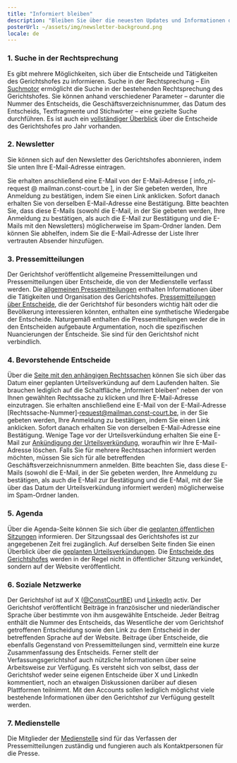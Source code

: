 ```yaml
---
title: "Informiert bleiben"
description: "Bleiben Sie über die neuesten Updates und Informationen des Gerichts informiert."
posterUrl: ~/assets/img/newsletter-background.png
locale: de
---
```


### 1\. Suche in der Rechtsprechung
Es gibt mehrere Möglichkeiten, sich über die Entscheide und Tätigkeiten des Gerichtshofes zu informieren. Suche in der Rechtsprechung – Ein [Suchmotor](search/judgment) ermöglicht die Suche in der bestehenden Rechtsprechung des Gerichtshofes. Sie können anhand verschiedener Parameter – darunter die Nummer des Entscheids, die Geschäftsverzeichnisnummer, das Datum des Entscheids, Textfragmente und Stichwörter – eine gezielte Suche durchführen. Es ist auch ein [vollständiger Überblick](judgments) über die Entscheide des Gerichtshofes pro Jahr vorhanden. 
<SubscribeLists />

### 2\. Newsletter 
Sie können sich auf den Newsletter des Gerichtshofes abonnieren, indem Sie unten Ihre E-Mail-Adresse eintragen.
<!-- <NewsletterSubscription :x="`aTitle`"/> -->

Sie erhalten anschließend eine E-Mail von der E-Mail-Adresse [ info_nl-request @ mailman.const-court.be ], in der Sie gebeten werden, Ihre Anmeldung zu bestätigen, indem Sie einen Link anklicken. Sofort danach erhalten Sie von derselben E-Mail-Adresse eine Bestätigung. Bitte beachten Sie, dass diese E-Mails (sowohl die E-Mail, in der Sie gebeten werden, Ihre Anmeldung zu bestätigen, als auch die E-Mail zur Bestätigung und die E-Mails mit den Newsletters) möglicherweise im Spam-Ordner landen. Dem können Sie abhelfen, indem Sie die E-Mail-Adresse der Liste Ihrer vertrauten Absender hinzufügen.

### 3\. Pressemitteilungen 

Der Gerichtshof veröffentlicht allgemeine Pressemitteilungen und Pressemitteilungen über Entscheide, die von der Medienstelle verfasst werden. Die [allgemeinen Pressemitteilungen](media/general-press-releases) enthalten Informationen über die Tätigkeiten und Organisation des Gerichtshofes. [Pressemitteilungen über Entscheide](media/press-releases-concerning-the-judgments?with-archive=true), die der Gerichtshof für besonders wichtig hält oder die Bevölkerung interessieren könnten, enthalten eine synthetische Wiedergabe der Entscheide. Naturgemäß enthalten die Pressemitteilungen weder die in den Entscheiden aufgebaute Argumentation, noch die spezifischen Nuancierungen der Entscheide. Sie sind für den Gerichtshof nicht verbindlich.

### 4\. Bevorstehende Entscheide 
Über die [Seite mit den anhängigen Rechtssachen](judgments/pending-cases) können Sie sich über das Datum einer geplanten Urteilsverkündung auf dem Laufenden halten. Sie brauchen lediglich auf die Schaltfläche „Informiert bleiben“ neben der von Ihnen gewählten Rechtssache zu klicken und Ihre E-Mail-Adresse einzutragen. Sie erhalten anschließend eine E-Mail von der E-Mail-Adresse [Rechtssache-Nummer]&#x2011;request@mailman.const-court.be, in der Sie gebeten werden, Ihre Anmeldung zu bestätigen, indem Sie einen Link anklicken. Sofort danach erhalten Sie von derselben E-Mail-Adresse eine Bestätigung. Wenige Tage vor der Urteilsverkündung erhalten Sie eine E-Mail zur [Ankündigung der Urteilsverkündung](judgments/upcoming), woraufhin wir Ihre E-Mail-Adresse löschen. Falls Sie für mehrere Rechtssachen informiert werden möchten, müssen Sie sich für alle betreffenden Geschäftsverzeichnisnummern anmelden. Bitte beachten Sie, dass diese E-Mails (sowohl die E-Mail, in der Sie gebeten werden, Ihre Anmeldung zu bestätigen, als auch die E-Mail zur Bestätigung und die E-Mail, mit der Sie über das Datum der Urteilsverkündung informiert werden) möglicherweise im Spam-Ordner landen.

### 5\. Agenda
Über die Agenda-Seite können Sie sich über die [geplanten öffentlichen Sitzungen](agenda#Öffentliche%20Sitzung) informieren. Der Sitzungssaal des Gerichtshofes ist zur angegebenen Zeit frei zugänglich. Auf derselben Seite finden Sie einen Überblick über die [geplanten Urteilsverkündungen](agenda#Rechtsprechung). Die [Entscheide des Gerichtshofes](judgments) werden in der Regel nicht in öffentlicher Sitzung verkündet, sondern auf der Website veröffentlicht. 

### 6\. Soziale Netzwerke

Der Gerichtshof ist auf X (<a href="https://x.com/ConstCourtBE" aria-label="Klicken Sie hier, um zur X-Seite des Verfassungsgerichts zu gelangen" target="blank">@ConstCourtBE</a>) und <a href="https://be.linkedin.com/company/constitutional-court-of-belgium" aria-label="Klicken Sie hier, um zur LinkedIn-Seite des Verfassungsgerichts zu gelangen" target="blank">LinkedIn</a> activ. Der Gerichtshof veröffentlicht Beiträge in französischer und niederländischer Sprache über bestimmte von ihm ausgewählte Entscheide. Jeder Beitrag enthält die Nummer des Entscheids, das Wesentliche der vom Gerichtshof getroffenen Entscheidung sowie den Link zu dem Entscheid in der betreffenden Sprache auf der Website. Beitrage über Entscheide, die ebenfalls Gegenstand von Pressemitteilungen sind, vermitteln eine kurze Zusammenfassung des Entscheids. Ferner stellt der Verfassungsgerichtshof auch nützliche Informationen über seine Arbeitsweise zur Verfügung. Es versteht sich von selbst, dass der Gerichtshof weder seine eigenen Entscheide über X und LinkedIn kommentiert, noch an etwaigen Diskussionen darüber auf diesen Plattformen teilnimmt. Mit den Accounts sollen lediglich möglichst viele bestehende Informationen über den Gerichtshof zur Verfügung gestellt werden.
 
### 7\. Medienstelle 
Die Mitglieder der [Medienstelle](media) sind für das Verfassen der Pressemitteilungen zuständig und fungieren auch als Kontaktpersonen für die Presse.
